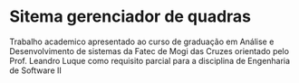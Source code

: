 # Sitema gerenciador de quadras
Trabalho academico apresentado ao curso de graduação em Análise 
e Desenvolvimento de sistemas da Fatec de Mogi das Cruzes
orientado pelo Prof. Leandro Luque como requisito parcial para a 
disciplina de Engenharia de Software II 
